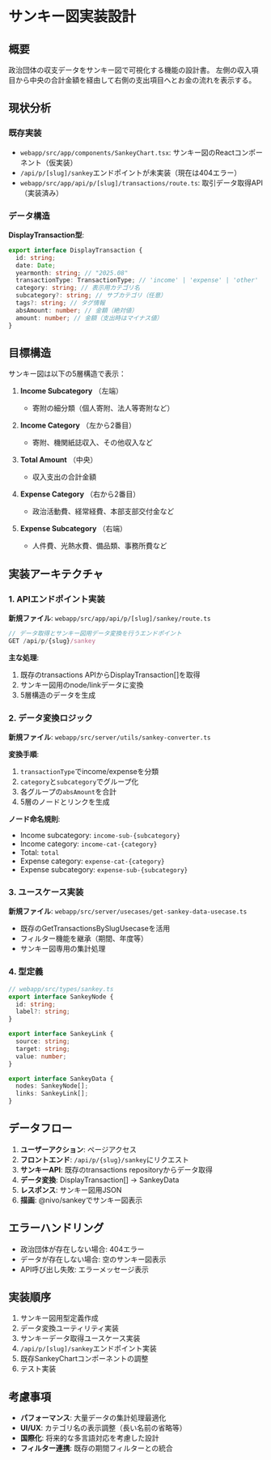 # サンキー図実装設計

## 概要

政治団体の収支データをサンキー図で可視化する機能の設計書。
左側の収入項目から中央の合計金額を経由して右側の支出項目へとお金の流れを表示する。

## 現状分析

### 既存実装

- `webapp/src/app/components/SankeyChart.tsx`: サンキー図のReactコンポーネント（仮実装）
- `/api/p/[slug]/sankey`エンドポイントが未実装（現在は404エラー）
- `webapp/src/app/api/p/[slug]/transactions/route.ts`: 取引データ取得API（実装済み）

### データ構造

**DisplayTransaction型**:
```typescript
export interface DisplayTransaction {
  id: string;
  date: Date;
  yearmonth: string; // "2025.08"
  transactionType: TransactionType; // 'income' | 'expense' | 'other'
  category: string; // 表示用カテゴリ名
  subcategory?: string; // サブカテゴリ（任意）
  tags?: string; // タグ情報
  absAmount: number; // 金額（絶対値）
  amount: number; // 金額（支出時はマイナス値）
}
```

## 目標構造

サンキー図は以下の5層構造で表示：

1. **Income Subcategory** （左端）
   - 寄附の細分類（個人寄附、法人等寄附など）
   
2. **Income Category** （左から2番目）
   - 寄附、機関紙誌収入、その他収入など
   
3. **Total Amount** （中央）
   - 収入支出の合計金額
   
4. **Expense Category** （右から2番目）
   - 政治活動費、経常経費、本部支部交付金など
   
5. **Expense Subcategory** （右端）
   - 人件費、光熱水費、備品類、事務所費など

## 実装アーキテクチャ

### 1. APIエンドポイント実装

**新規ファイル**: `webapp/src/app/api/p/[slug]/sankey/route.ts`

```typescript
// データ取得とサンキー図用データ変換を行うエンドポイント
GET /api/p/{slug}/sankey
```

**主な処理**:
1. 既存のtransactions APIからDisplayTransaction[]を取得
2. サンキー図用のnode/linkデータに変換
3. 5層構造のデータを生成

### 2. データ変換ロジック

**新規ファイル**: `webapp/src/server/utils/sankey-converter.ts`

**変換手順**:
1. `transactionType`でincome/expenseを分類
2. `category`と`subcategory`でグループ化
3. 各グループの`absAmount`を合計
4. 5層のノードとリンクを生成

**ノード命名規則**:
- Income subcategory: `income-sub-{subcategory}`
- Income category: `income-cat-{category}`
- Total: `total`
- Expense category: `expense-cat-{category}`
- Expense subcategory: `expense-sub-{subcategory}`

### 3. ユースケース実装

**新規ファイル**: `webapp/src/server/usecases/get-sankey-data-usecase.ts`

- 既存のGetTransactionsBySlugUsecaseを活用
- フィルター機能を継承（期間、年度等）
- サンキー図専用の集計処理

### 4. 型定義

```typescript
// webapp/src/types/sankey.ts
export interface SankeyNode {
  id: string;
  label?: string;
}

export interface SankeyLink {
  source: string;
  target: string;
  value: number;
}

export interface SankeyData {
  nodes: SankeyNode[];
  links: SankeyLink[];
}
```

## データフロー

1. **ユーザーアクション**: ページアクセス
2. **フロントエンド**: `/api/p/{slug}/sankey`にリクエスト
3. **サンキーAPI**: 既存のtransactions repositoryからデータ取得
4. **データ変換**: DisplayTransaction[] → SankeyData
5. **レスポンス**: サンキー図用JSON
6. **描画**: @nivo/sankeyでサンキー図表示

## エラーハンドリング

- 政治団体が存在しない場合: 404エラー
- データが存在しない場合: 空のサンキー図表示
- API呼び出し失敗: エラーメッセージ表示

## 実装順序

1. サンキー図用型定義作成
2. データ変換ユーティリティ実装
3. サンキーデータ取得ユースケース実装
4. `/api/p/[slug]/sankey`エンドポイント実装
5. 既存SankeyChartコンポーネントの調整
6. テスト実装

## 考慮事項

- **パフォーマンス**: 大量データの集計処理最適化
- **UI/UX**: カテゴリ名の表示調整（長い名前の省略等）
- **国際化**: 将来的な多言語対応を考慮した設計
- **フィルター連携**: 既存の期間フィルターとの統合